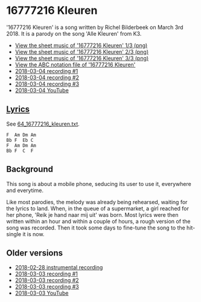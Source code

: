 # 16777216 Kleuren

'16777216 Kleuren' is a song written
by Richel Bilderbeek on March 3rd 2018.
It is a parody on the song 'Alle Kleuren' from K3.

- [View the sheet music of '16777216 Kleuren' 1/3 (png)](64_16777216_kleuren-0.png)
- [View the sheet music of '16777216 Kleuren' 2/3 (png)](64_16777216_kleuren-1.png)
- [View the sheet music of '16777216 Kleuren' 3/3 (png)](64_16777216_kleuren-2.png)
- [View the ABC notation file of '16777216 Kleuren'](64_16777216_kleuren.abc)
- [2018-03-04 recording #1](https://github.com/richelbilderbeek/IkZingAlleenVoorDeKoningin/blob/master/CD07_16777216Kleuren20180304_1.ogg)
- [2018-03-04 recording #2](https://github.com/richelbilderbeek/IkZingAlleenVoorDeKoningin/blob/master/CD07_16777216Kleuren20180304_2.ogg)
- [2018-03-04 recording #3](https://github.com/richelbilderbeek/IkZingAlleenVoorDeKoningin/blob/master/CD07_16777216Kleuren20180304_3.ogg)
- [2018-03-04 YouTube](https://youtu.be/fkbAa7Ao0Y0)

## [Lyrics](64_16777216_kleuren.txt)

See [64_16777216_kleuren.txt](64_16777216_kleuren.txt).

```text
F  Am Dm Am
Bb F  Eb C
F  Am Dm Am
Bb F  C  F
```

## Background

This song is about a mobile phone, seducing its
user to use it, everywhere and everytime.

Like most parodies, the melody was already being
rehearsed, waiting for the lyrics to land. When,
in the queue of a supermarket, a girl reached for
her phone, 'Reik je hand naar mij uit' was born.
Most lyrics were then written within an hour and
within a couple of hours, a rough version of the
song was recorded. Then it took some days to
fine-tune the song to the hit-single it is now.

## Older versions

- [2018-02-28 instrumental recording](https://github.com/richelbilderbeek/IkZingAlleenVoorDeKoningin/blob/master/CD07_16777216Kleuren20180228.ogg)
- [2018-03-03 recording #1](https://github.com/richelbilderbeek/IkZingAlleenVoorDeKoningin/blob/master/CD07_16777216Kleuren20180303_1.ogg)
- [2018-03-03 recording #2](https://github.com/richelbilderbeek/IkZingAlleenVoorDeKoningin/blob/master/CD07_16777216Kleuren20180303_2.ogg)
- [2018-03-03 recording #3](https://github.com/richelbilderbeek/IkZingAlleenVoorDeKoningin/blob/master/CD07_16777216Kleuren20180303_3.ogg)
- [2018-03-03 YouTube](https://youtu.be/NWPb_LSIVxw)
